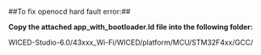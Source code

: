 ##To fix openocd hard fault error:##

**Copy the attached app_with_bootloader.ld file into the following folder:**

WICED-Studio-6.0/43xxx_Wi-Fi/WICED/platform/MCU/STM32F4xx/GCC/